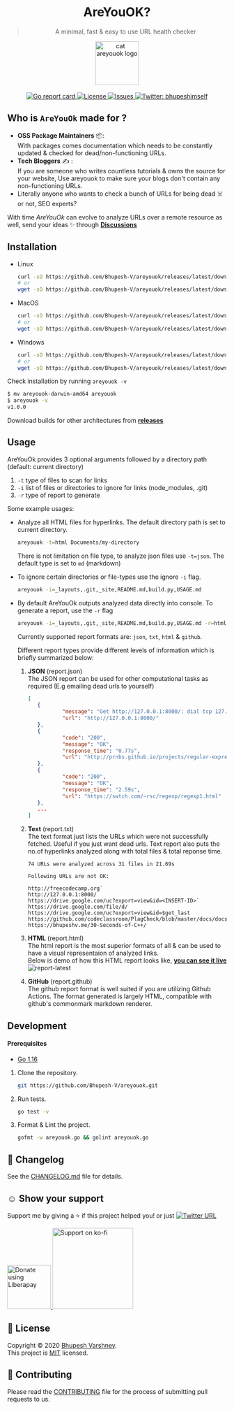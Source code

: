 <h1 align="center">AreYouOK?</h1>
<blockquote align="center">A minimal, fast & easy to use URL health checker</blockquote>
<p align="center">
  <img align="center" alt="cat areyouok logo" height="100px" src="https://user-images.githubusercontent.com/34342551/103980534-0da0e000-51a6-11eb-8e67-f4c41599ce1e.png" />
  <br><br>
  <a href="https://goreportcard.com/report/github.com/Bhupesh-V/areyouok">
    <img alt="Go report card" src="https://goreportcard.com/badge/github.com/Bhupesh-V/areyouok" target="_blank">
  </a>
  <a href="https://github.com/Bhupesh-V/areyouok/blob/master/LICENSE">
    <img alt="License" src="https://img.shields.io/github/license/Bhupesh-V/areyouok?color=blue" target="_blank">
  </a>
  <a href="https://github.com/Bhupesh-V/areyouok/issues">
    <img alt="Issues" src="https://img.shields.io/github/issues/Bhupesh-V/areyouok?color=blueviolet" />
  </a>
  <a href="https://twitter.com/bhupeshimself">
    <img alt="Twitter: bhupeshimself" src="https://img.shields.io/twitter/follow/bhupeshimself.svg?style=social" target="_blank" />
  </a>
</p>

## Who is `AreYouOk` made for ?

- **OSS Package Maintainers** 📦️:<br>
  With packages comes documentation which needs to be constantly updated & checked for dead/non-functioning URLs.
- **Tech Bloggers** ✍️ :<br>
  If you are someone who writes countless tutorials & owns the source for your website, Use areyouok to make sure your blogs don't contain any non-functioning URLs.
- Literally anyone who wants to check a bunch of URLs for being dead ☠️  or not, SEO experts? 

With time _AreYouOk_ can evolve to analyze URLs over a remote resource as well, send your ideas ✨️ through [**Discussions**](https://github.com/Bhupesh-V/areyouok/discussions)

## Installation

- Linux
  ```bash
  curl -sO https://github.com/Bhupesh-V/areyouok/releases/latest/download/areyouok-linux-amd64
  # or
  wget -sO https://github.com/Bhupesh-V/areyouok/releases/latest/download/areyouok-linux-amd64
  ```

- MacOS
  ```bash
  curl -sO https://github.com/Bhupesh-V/areyouok/releases/latest/download/areyouok-darwin-amd64
  # or
  wget -sO https://github.com/Bhupesh-V/areyouok/releases/latest/download/areyouok-darwin-amd64
  ```

- Windows
  ```bash
  curl -sO https://github.com/Bhupesh-V/areyouok/releases/latest/download/areyouok-windows-amd64
  # or
  wget -sO https://github.com/Bhupesh-V/areyouok/releases/latest/download/areyouok-windows-amd64
  ```

Check installation by running `areyouok -v`
```bash
$ mv areyouok-darwin-amd64 areyouok
$ areyouok -v
v1.0.0
```

Download builds for other architectures from [**releases**](https://github.com/Bhupesh-V/areyouok/releases/latest)


## Usage

AreYouOk provides 3 optional arguments followed by a directory path (default: current directory)
1. `-t` type of files to scan for links
2. `-i` list of files or directories to ignore for links (node_modules, .git)
3. `-r` type of report to generate

Some example usages:

- Analyze all HTML files for hyperlinks. The default directory path is set to current directory.
  ```bash
  areyouok -t=html Documents/my-directory
  ```
  There is not limitation on file type, to analyze json files use `-t=json`. The default type is set to `md` (markdown)

- To ignore certain directories or file-types use the ignore `-i` flag.
  ```bash
  areyouok -i=_layouts,.git,_site,README.md,build.py,USAGE.md
  ```

- By default AreYouOk outputs analyzed data directly into console. To generate a report, use the `-r` flag
  ```bash
  areyouok -i=_layouts,.git,_site,README.md,build.py,USAGE.md -r=html ~/Documents/til/
  ```
  Currently supported report formats are: `json`, `txt`, `html` & `github`.

  Different report types provide different levels of information which is briefly summarized below:
  1. **JSON** (report.json)<br>
     The JSON report can be used for other computational tasks as required (E.g emailing dead urls to yourself)
     ```json
     [
        {
                "message": "Get http://127.0.0.1:8000/: dial tcp 127.0.0.1:8000: connect: connection refused",
                "url": "http://127.0.0.1:8000/"
        },
        {
                "code": "200",
                "message": "OK",
                "response_time": "0.77s",
                "url": "http://prnbs.github.io/projects/regular-expression-parser/"
        },
        {
                "code": "200",
                "message": "OK",
                "response_time": "2.59s",
                "url": "https://swtch.com/~rsc/regexp/regexp1.html"
        },
        ...
     ]
     ```

  2. **Text** (report.txt)<br>
     The text format just lists the URLs which were not successfully fetched. Useful if you just want dead urls.
     Text report also puts the no.of hyperlinks analyzed along with total files & total reponse time.

     ```
     74 URLs were analyzed across 31 files in 21.69s

     Following URLs are not OK:

     http://freecodecamp.org`
     http://127.0.0.1:8000/
     https://drive.google.com/uc?export=view&id=<INSERT-ID>`
     https://drive.google.com/file/d/
     https://drive.google.com/uc?export=view&id=$get_last
     https://github.com/codeclassroom/PlagCheck/blob/master/docs/docs.md
     https://bhupeshv.me/30-Seconds-of-C++/
     ```

  3. **HTML** (report.html)<br>
     The html report is the most superior formats of all & can be used to have a visual representaion of analyzed links.<br>
     Below is demo of how this HTML report looks like, [**you can see it live**]()
     ![report-latest](https://user-images.githubusercontent.com/34342551/105046278-e80db380-5a8e-11eb-8371-124fae8b3d7f.png)

  4. **GitHub** (report.github)<br>
     The github report format is well suited if you are utilizing Github Actions. The format generated is largely HTML, compatible with github's commonmark markdown renderer.<br>
     <!-- Below is a demo of a Github Action which reports the analyzed URLs through github issues. -->


## Development

#### Prerequisites

- [Go 1.16](https://golang.org/dl/#unstable)

1. Clone the repository.
   ```bash
   git https://github.com/Bhupesh-V/areyouok.git
   ```
2. Run tests.
   ```bash
   go test -v
   ```
3. Format & Lint the project.
   ```bash
   gofmt -w areyouok.go && golint areyouok.go
   ```

## 📝 Changelog

See the [CHANGELOG.md](CHANGELOG.md) file for details.

## ☺️ Show your support

Support me by giving a ⭐️ if this project helped you! or just [![Twitter URL](https://img.shields.io/twitter/url?style=social&url=https%3A%2F%2Fgithub.com%2FBhupesh-V%2Fareyouok%2F)](https://twitter.com/intent/tweet?url=https://github.com/Bhupesh-V/areyouok&text=areyouok%20via%20@bhupeshimself)

<a href="https://liberapay.com/bhupesh/donate">
  <img alt="Donate using Liberapay" src="https://liberapay.com/assets/widgets/donate.svg" width="100">
</a>
<a href="https://ko-fi.com/bhupesh">
  <img title="ko-fi/bhupesh" alt="Support on ko-fi" src="https://user-images.githubusercontent.com/34342551/88784787-12507980-d1ae-11ea-82fe-f55753340168.png" width="185">
</a>


## 📝 License

Copyright © 2020 [Bhupesh Varshney](https://github.com/Bhupesh-V).<br />
This project is [MIT](https://github.com/Bhupesh-V/areyouok/blob/master/LICENSE) licensed.

## 👋 Contributing

Please read the [CONTRIBUTING](CONTRIBUTING.md) file for the process of submitting pull requests to us.
